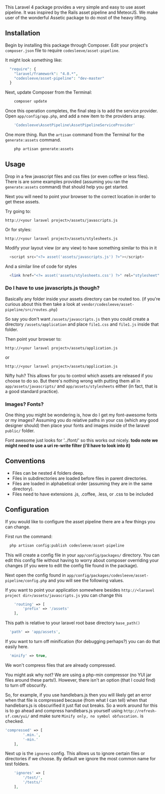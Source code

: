 
This Laravel 4 package provides a very simple and easy to use asset pipeline. It was inspired by the Rails asset pipeline and MeteorJS. We make user of the wonderful Assetic package to do most of the heavy lifting.


## Installation

Begin by installing this package through Composer. Edit your project's `composer.json` file to require `codesleeve/asset-pipeline`.

It might look something like:

```php
  "require": {
  	"laravel/framework": "4.0.*",
  	"codesleeve/asset-pipeline": "dev-master"
  }
```

Next, update Composer from the Terminal:

```php
    composer update
```

Once this operation completes, the final step is to add the service provider. Open `app/config/app.php`, and add a new item to the providers array.

```php
    'Codesleeve\AssetPipeline\AssetPipelineServiceProvider'
```

One more thing. Run the `artisan` command from the Terminal for the `generate:assets` command.

```php
    php artisan generate:assets
```

## Usage

Drop in a few javascript files and css files (or even coffee or less files). There is are some examples provided (assuming you ran the `generate:assets` command) that should help you get started.

Next you will need to point your browser to the correct location in order to get these assets.

Try going to:

    http://<your laravel project>/assets/javascripts.js
    
Or for styles:

    http://<your laravel project>/assets/stylesheets.js


Modify your layout view (or any view) to have something similar to this in it

```php
  <script src="<?= asset('assets/javascripts.js') ?>"></script>
```

And a similar line of code for styles

```php
  <link href="<?= asset('assets/stylesheets.css') ?>" rel="stylesheet" type="text/css">
```

### Do I have to use javascripts.js though?

Basically any folder inside your assets directory can be routed too. (if you're curious about this then take a look at `vendor/codesleeve/asset-pipeline/src/routes.php`)

So say you don't want `/assets/javascripts.js` then you could create a directory `/assets/application` and place `file1.css` and `file1.js` inside that folder. 

Then point your browser to:

    http://<your laravel project>/assets/application.js

or

    http://<your laravel project>/assets/application.js


Nifty huh? This allows for you to control which assets are released if you choose to do so. But there's nothing wrong with
putting them all in `app/assets/javascripts/` and `app/assets/stylesheets` either (in fact, that is a good standard practice).

### Images? Fonts?

One thing you might be wondering is, how do I get my font-awesome fonts or my images? Assuming you do relative paths 
in your css (which any good designer should) then place your fonts and images inside of the laravel `public/` folder.

Font awesome just looks for '../font/<files>' so this works out nicely. **todo note we might need to use a uri re-write filter (i'll have to look into it)**


## Conventions

  - Files can be nested 4 folders deep.
  - Files in subdirectories are loaded before files in parent directories.
  - Files are loaded in alphabetical order (assuming they are in the same directory).
  - Files need to have extensions .js, .coffee, .less, or .css to be included
  
## Configuration

If you would like to configure the asset pipeline there are a few things you can change.

First run the command:

```php
  php artisan config:publish codesleeve/asset-pipeline
```

This will create a config file in your `app/config/packages/` directory. You can edit this config file without having to worry about composer overriding your changes (if you were to edit the config file found in the package).

Next open the config found in `app/config/packages/codesleeve/asset-pipeline/config.php` and you will see the following values.


If you want to point your application somewhere besides `http://<laravel project dir>/assets/javascripts.js` you can change this

```php
	'routing' => [
		'prefix' => '/assets'
	],
```

This path is relative to your laravel root base directory `base_path()`

```php
  'path' => 'app/assets',
```

If you want to turn off minification (for debugging perhaps?) you can do that easily here.

```php
  'minify' => true,
```

We won't compress files that are already compressed.

You might ask why not? We are using a php-min compressor (no YUI jar files around these parts!). However, there isn't
an option (that I could find) to turn off obscurify.

So, for example, if you use handlebars.js then you will likely get an error when that file is compressed because 
(from what I can tell) when that handlebars.js is obscurified it just flat out breaks. So a work around for this is 
to go ahead and compress handlebars.js yourself using `http://refresh-sf.com/yui/` and make sure 
`Minify only, no symbol obfuscation.` is checked.

```php
'compressed' => [
		'.min.', 
		'-min.'
	],
```

Next up is the `ignores` config. This allows us to ignore certain files or directories if we choose. By default we ignore the most common name for test folders.

```php
	'ignores' => [
		'/test/',
		'/tests/'
	],
```

